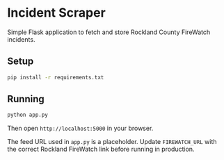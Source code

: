 # Incident Scraper

Simple Flask application to fetch and store Rockland County FireWatch incidents.

## Setup

```bash
pip install -r requirements.txt
```

## Running

```bash
python app.py
```

Then open `http://localhost:5000` in your browser.

The feed URL used in `app.py` is a placeholder. Update `FIREWATCH_URL`
with the correct Rockland FireWatch link before running in production.
